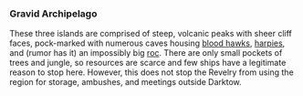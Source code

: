 ### Gravid Archipelago

These three islands are comprised of steep, volcanic peaks with sheer cliff faces, pock-marked with numerous caves housing [blood hawks](https://www.dndbeyond.com/monsters/blood-hawk), [harpies](https://www.dndbeyond.com/monsters/harpy), and (rumor has it) an impossibly big [roc](https://www.dndbeyond.com/monsters/roc). There are only small pockets of trees and jungle, so resources are scarce and few ships have a legitimate reason to stop here. However, this does not stop the Revelry from using the region for storage, ambushes, and meetings outside Darktow.